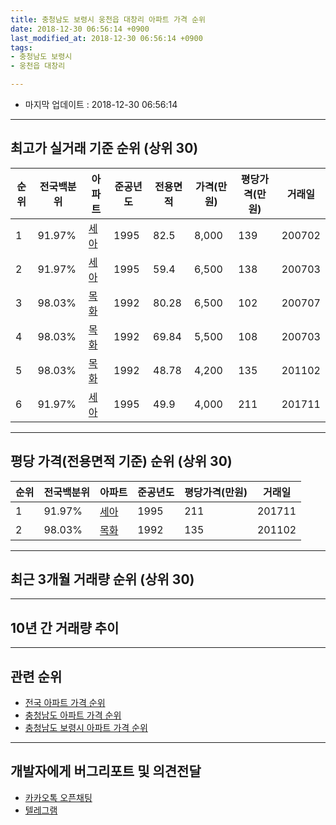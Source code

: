 ```yaml
---
title: 충청남도 보령시 웅천읍 대창리 아파트 가격 순위
date: 2018-12-30 06:56:14 +0900
last_modified_at: 2018-12-30 06:56:14 +0900
tags:
- 충청남도 보령시
- 웅천읍 대창리

---
```


* 마지막 업데이트 : 2018-12-30 06:56:14

---

## 최고가 실거래 기준 순위 (상위 30)


|순위|전국백분위|아파트|준공년도|전용면적|가격(만원)|평당가격(만원)|거래일|
|---|---|---|---|---|---|---|---|
|1|91.97%|[세아](https://search.naver.com/search.naver?query=%EC%B6%A9%EC%B2%AD%EB%82%A8%EB%8F%84+%EB%B3%B4%EB%A0%B9%EC%8B%9C+%EC%9B%85%EC%B2%9C%EC%9D%8D+%EB%8C%80%EC%B0%BD%EB%A6%AC+%EC%84%B8%EC%95%84)|1995|82.5|8,000|139|200702|
|2|91.97%|[세아](https://search.naver.com/search.naver?query=%EC%B6%A9%EC%B2%AD%EB%82%A8%EB%8F%84+%EB%B3%B4%EB%A0%B9%EC%8B%9C+%EC%9B%85%EC%B2%9C%EC%9D%8D+%EB%8C%80%EC%B0%BD%EB%A6%AC+%EC%84%B8%EC%95%84)|1995|59.4|6,500|138|200703|
|3|98.03%|[목화](https://search.naver.com/search.naver?query=%EC%B6%A9%EC%B2%AD%EB%82%A8%EB%8F%84+%EB%B3%B4%EB%A0%B9%EC%8B%9C+%EC%9B%85%EC%B2%9C%EC%9D%8D+%EB%8C%80%EC%B0%BD%EB%A6%AC+%EB%AA%A9%ED%99%94)|1992|80.28|6,500|102|200707|
|4|98.03%|[목화](https://search.naver.com/search.naver?query=%EC%B6%A9%EC%B2%AD%EB%82%A8%EB%8F%84+%EB%B3%B4%EB%A0%B9%EC%8B%9C+%EC%9B%85%EC%B2%9C%EC%9D%8D+%EB%8C%80%EC%B0%BD%EB%A6%AC+%EB%AA%A9%ED%99%94)|1992|69.84|5,500|108|200703|
|5|98.03%|[목화](https://search.naver.com/search.naver?query=%EC%B6%A9%EC%B2%AD%EB%82%A8%EB%8F%84+%EB%B3%B4%EB%A0%B9%EC%8B%9C+%EC%9B%85%EC%B2%9C%EC%9D%8D+%EB%8C%80%EC%B0%BD%EB%A6%AC+%EB%AA%A9%ED%99%94)|1992|48.78|4,200|135|201102|
|6|91.97%|[세아](https://search.naver.com/search.naver?query=%EC%B6%A9%EC%B2%AD%EB%82%A8%EB%8F%84+%EB%B3%B4%EB%A0%B9%EC%8B%9C+%EC%9B%85%EC%B2%9C%EC%9D%8D+%EB%8C%80%EC%B0%BD%EB%A6%AC+%EC%84%B8%EC%95%84)|1995|49.9|4,000|211|201711|


---

## 평당 가격(전용면적 기준) 순위 (상위 30)


|순위|전국백분위|아파트|준공년도|평당가격(만원)|거래일|
|---|---|---|---|---|---|
|1|91.97%|[세아](https://search.naver.com/search.naver?query=%EC%B6%A9%EC%B2%AD%EB%82%A8%EB%8F%84+%EB%B3%B4%EB%A0%B9%EC%8B%9C+%EC%9B%85%EC%B2%9C%EC%9D%8D+%EB%8C%80%EC%B0%BD%EB%A6%AC+%EC%84%B8%EC%95%84)|1995|211|201711|
|2|98.03%|[목화](https://search.naver.com/search.naver?query=%EC%B6%A9%EC%B2%AD%EB%82%A8%EB%8F%84+%EB%B3%B4%EB%A0%B9%EC%8B%9C+%EC%9B%85%EC%B2%9C%EC%9D%8D+%EB%8C%80%EC%B0%BD%EB%A6%AC+%EB%AA%A9%ED%99%94)|1992|135|201102|


---

## 최근 3개월 거래량 순위 (상위 30)


<div style="width:100%;">
    <canvas id="deal_count_ranking" height="250"></canvas>
</div>


<script>
new Chart(document.getElementById("deal_count_ranking"), {
    type: 'horizontalBar',
    data: {
        labels: ['세아', '목화'],
        datasets: [{
            label: '실거래 수',
            data: [1, 1],
            borderColor: "rgba(255, 0, 128, 1)",
            backgroundColor: "rgba(255, 0, 128, 0.5)",
            fill: false,
        }]
    },
    options: {
        responsive: true,
        title: {
            display: true,
            text: '최근 3개월 거래량 순위'
        },
        tooltips: {
            mode: 'index',
            intersect: false,
            callbacks: {
                title: function(tooltipItems, data) {
                    return "실거래 수:";
                },
                label: function(tooltipItem, data) {
                    return data.labels[tooltipItem.index] + ": " + tooltipItem.xLabel;
                }
            }
        },
        hover: {
            mode: 'nearest',
            intersect: true
        },
        scales: {
            xAxes: [{
                display: true,
                scaleLabel: {
                    display: true,
                    labelString: '실거래 수'
                },
                ticks: {
                    suggestedMin: 0,
                }
            }],
            yAxes: [{
                display: true,
                ticks: {
                    autoSkip: false,
                    callback: function(value, index, values) {
                        if (value.length > 15)
                            return value.substr(0, 13) + "...";
                        else
                            return value;
                    }
                },
                scaleLabel: {
                    display: false,
                }
            }]
        }
    }
});

</script>


---

## 10년 간 거래량 추이


<div style="width:100%;">
    <canvas id="deal_progress" height="250"></canvas>
</div>

<script>
new Chart(document.getElementById("deal_progress"), {
    type: 'line',
    data: {
        labels: ['200812','200901','200902','200903','200904','200905','200906','200907','200908','200909','200910','200911','200912','201001','201002','201003','201004','201005','201006','201007','201008','201009','201010','201011','201012','201101','201102','201103','201104','201105','201106','201107','201108','201109','201110','201111','201112','201201','201202','201203','201204','201205','201206','201207','201208','201209','201210','201211','201212','201301','201302','201303','201304','201305','201306','201307','201308','201309','201310','201311','201312','201401','201402','201403','201404','201405','201406','201407','201408','201409','201410','201411','201412','201501','201502','201503','201504','201505','201506','201507','201508','201509','201510','201511','201512','201601','201602','201603','201604','201605','201606','201607','201608','201609','201610','201611','201612','201701','201702','201703','201704','201705','201706','201707','201708','201709','201710','201711','201712','201801','201802','201803','201804','201805','201806','201807','201808','201809','201810','201811','201812'],
        datasets: [{
            label: '실거래 수',
            pointRadius: 1,
            data: [0, 0, 2, 0, 0, 2, 0, 0, 1, 3, 0, 0, 0, 0, 1, 3, 0, 0, 0, 0, 3, 1, 0, 0, 1, 2, 1, 1, 0, 0, 0, 1, 0, 0, 0, 0, 2, 0, 0, 2, 1, 1, 0, 0, 0, 0, 3, 1, 0, 0, 0, 1, 2, 3, 1, 1, 3, 1, 1, 1, 0, 0, 0, 0, 1, 0, 1, 1, 0, 1, 1, 0, 1, 1, 0, 0, 1, 0, 1, 0, 0, 0, 1, 1, 0, 1, 0, 0, 2, 0, 0, 1, 1, 0, 0, 0, 1, 1, 2, 0, 0, 0, 0, 1, 1, 1, 0, 1, 1, 0, 1, 0, 0, 0, 0, 1, 0, 1, 0, 0, 2],
            borderColor: "rgba(255, 201, 14, 1)",
            backgroundColor: "rgba(255, 201, 14, 0.5)",
            fill: true,
        }]
    },
    options: {
        responsive: true,
        title: {
            display: true,
            text: '10년간 거래량 추이'
        },
        tooltips: {
            mode: 'index',
            intersect: false,
        },
        hover: {
            mode: 'nearest',
            intersect: true
        },
        scales: {
            xAxes: [{
                display: true,
                scaleLabel: {
                    display: true,
                    labelString: '년/월'
                }
            }],
            yAxes: [{
                display: true,
                ticks: {
                    suggestedMin: 0,
                },
                scaleLabel: {
                    display: true,
                    labelString: '실거래 수'
                }
            }]
        }
    }
});

</script>


---

## 관련 순위

- [전국 아파트 가격 순위](https://inasie.github.io/apt-ranking/전국)
- [충청남도 아파트 가격 순위](https://inasie.github.io/apt-ranking/충청남도)
- [충청남도 보령시 아파트 가격 순위](https://inasie.github.io/apt-ranking/충청남도-보령시)


---

## 개발자에게 버그리포트 및 의견전달

- [카카오톡 오픈채팅](https://open.kakao.com/o/gLJUAP4)
- [텔레그램](https://t.me/inasie)

